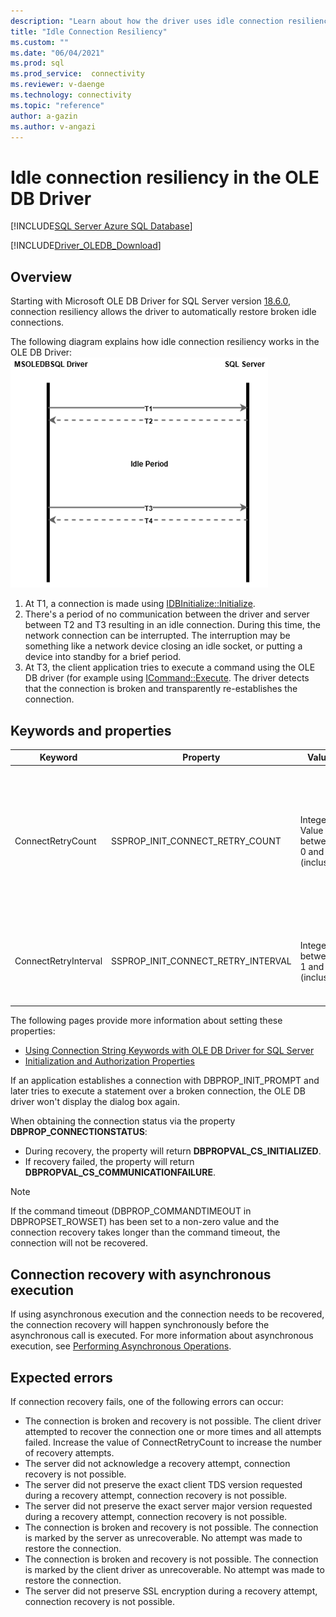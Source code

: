 ```yaml
---
description: "Learn about how the driver uses idle connection resiliency to automatically detect and restore connections that have been broken due to network issues."
title: "Idle Connection Resiliency"
ms.custom: ""
ms.date: "06/04/2021"
ms.prod: sql
ms.prod_service:  connectivity
ms.reviewer: v-daenge
ms.technology: connectivity
ms.topic: "reference"
author: a-gazin
ms.author: v-angazi
---
```

# Idle connection resiliency in the OLE DB Driver
[!INCLUDE[SQL Server Azure SQL Database](../../../includes/applies-to-version/sqlserver2014-asdb.md)]

[!INCLUDE[Driver_OLEDB_Download](../../../includes/driver_oledb_download.md)]

## Overview

Starting with Microsoft OLE DB Driver for SQL Server version [18.6.0](../release-notes-for-oledb-driver-for-sql-server.md#1860), connection resiliency allows the driver to automatically restore broken idle connections.

The following diagram explains how idle connection resiliency works in the OLE DB Driver:
![Connection Resiliency Info Diagram](../media/connection-resiliency-info-diagram.png)

1. At T1, a connection is made using [IDBInitialize::Initialize](/previous-versions/windows/desktop/ms718026(v=vs.85)).
2. There's a period of no communication between the driver and server between T2 and T3 resulting in an idle connection. During this time, the network connection can be interrupted. The interruption may be something like a network device closing an idle socket, or putting a device into standby for a brief period.
3. At T3, the client application tries to execute a command using the OLE DB driver (for example using [ICommand::Execute](/previous-versions/windows/desktop/ms718095(v=vs.85)). The driver detects that the connection is broken and transparently re-establishes the connection.

## Keywords and properties

|Keyword|Property|Values|Default|Description|
|--------|--------|--------|--------|--------|
|ConnectRetryCount|SSPROP_INIT_CONNECT_RETRY_COUNT|Integer Value between 0 and 255 (inclusive)|1|Controls the maximum number of reconnection attempts if the connection has been broken. By default, a single attempt is made to re-establish a connection when broken. A value of 0 means that no reconnection will be attempted.|
|ConnectRetryInterval|SSPROP_INIT_CONNECT_RETRY_INTERVAL|Integer between 1 and 60 (inclusive)|10|The time in seconds, between each connection retry attempt. This keyword is ignored if **ConnectRetryCount** is equal to 0.|

The following pages provide more information about setting these properties:

* [Using Connection String Keywords with OLE DB Driver for SQL Server](..\applications\using-connection-string-keywords-with-oledb-driver-for-sql-server.md)
* [Initialization and Authorization Properties](..\ole-db-data-source-objects\initialization-and-authorization-properties.md)

If an application establishes a connection with DBPROP_INIT_PROMPT and later tries to execute a statement over a broken connection, the OLE DB driver won't display the dialog box again.

When obtaining the connection status via the property **DBPROP_CONNECTIONSTATUS**:

* During recovery, the property will return **DBPROPVAL_CS_INITIALIZED**.
* If recovery failed, the property will return **DBPROPVAL_CS_COMMUNICATIONFAILURE**.

> [!NOTE]
> If the command timeout (DBPROP_COMMANDTIMEOUT in DBPROPSET_ROWSET) has been set to a non-zero value and the connection recovery takes longer than the command timeout, the connection will not be recovered.  

## Connection recovery with asynchronous execution

If using asynchronous execution and the connection needs to be recovered, the connection recovery will happen synchronously before the asynchronous call is executed. For more information about asynchronous execution, see [Performing Asynchronous Operations](.\performing-asynchronous-operations.md#execution-and-rowset-initialization).

## Expected errors

 If connection recovery fails, one of the following errors can occur:  
  
* The connection is broken and recovery is not possible. The client driver attempted to recover the connection one or more times and all attempts failed. Increase the value of ConnectRetryCount to increase the number of recovery attempts.  
* The server did not acknowledge a recovery attempt, connection recovery is not possible.  
* The server did not preserve the exact client TDS version requested during a recovery attempt, connection recovery is not possible.  
* The server did not preserve the exact server major version requested during a recovery attempt, connection recovery is not possible.  
* The connection is broken and recovery is not possible. The connection is marked by the server as unrecoverable. No attempt was made to restore the connection.  
* The connection is broken and recovery is not possible. The connection is marked by the client driver as unrecoverable. No attempt was made to restore the connection.  
* The server did not preserve SSL encryption during a recovery attempt, connection recovery is not possible.  
